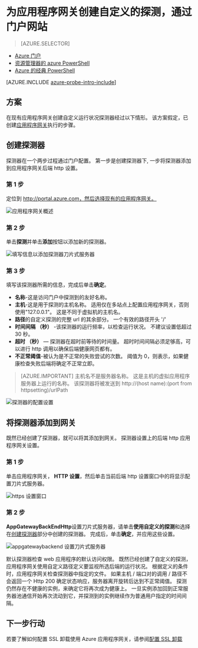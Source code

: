 <properties
   pageTitle="通过门户网站创建的自定义探测应用程序网关 |Microsoft Azure"
   description="了解如何为应用程序网关创建自定义的探测，通过门户网站"
   services="application-gateway"
   documentationCenter="na"
   authors="georgewallace"
   manager="carmonm"
   editor=""
   tags="azure-resource-manager"
/>
<tags  
   ms.service="application-gateway"
   ms.devlang="na"
   ms.topic="article"
   ms.tgt_pltfrm="na"
   ms.workload="infrastructure-services"
   ms.date="10/25/2016"
   ms.author="gwallace" />

# <a name="create-a-custom-probe-for-application-gateway-by-using-the-portal"></a>为应用程序网关创建自定义的探测，通过门户网站

> [AZURE.SELECTOR]
- [Azure 门户](application-gateway-create-probe-portal.md)
- [资源管理器的 azure PowerShell](application-gateway-create-probe-ps.md)
- [Azure 的经典 PowerShell](application-gateway-create-probe-classic-ps.md)

[AZURE.INCLUDE [azure-probe-intro-include](../../includes/application-gateway-create-probe-intro-include.md)]

## <a name="scenario"></a>方案

在现有应用程序网关创建自定义运行状况探测器经过以下情形。
该方案假定，已创建[应用程序网关](application-gateway-create-gateway-portal.md)执行的步骤。

## <a name="createprobe"></a>创建探测器

探测器在一个两步过程通过门户配置。 第一步是创建探测器下, 一步将探测器添加到应用程序网关后端 http 设置。

### <a name="step-1"></a>第 1 步

定位到 http://portal.azure.com，然后选择现有的应用程序网关。

![应用程序网关概述][1]

### <a name="step-2"></a>第 2 步

单击**探测**并单击**添加**按钮以添加新的探测器。

![填写信息以添加探测器刀片式服务器][2]

### <a name="step-3"></a>第 3 步

填写该探测器所需的信息，完成后单击**确定**。

- **名称**-这是访问门户中探测到的友好名称。
- **主机**-这是用于探测的主机名称。 适用仅在多站点上配置应用程序网关，否则使用"127.0.0.1"。 这是不同于虚拟机的主机名。
- **路径**的自定义探测的完整 url 的其余部分。 一个有效的路径开头 '/'
- **时间间隔 （秒）** -该探测器的运行频率，以检查运行状况。 不建议设置低超过 30 秒。
- **超时 （秒）** — 探测器在超时前等待的时间量。 超时时间间隔必须足够高，可以进行 http 调用以确保后端健康网页都有。
- **不正常阈值**-被认为是不正常的失败尝试的次数。 阈值为 0，则表示，如果健康检查失败后端将确定不正常立即。

> [AZURE.IMPORTANT] 主机名不是服务器名称。 这是主机的虚拟应用程序服务器上运行的名称。 该探测器将被发送到 http://(host name):(port from httpsetting)/urlPath

![探测器的配置设置][3]

## <a name="add-probe-to-the-gateway"></a>将探测器添加到网关

既然已经创建了探测器，就可以将其添加到网关。 探测器设置上的后端 http 应用程序网关设置。

### <a name="step-1"></a>第 1 步

单击应用程序网关， **HTTP 设置**，然后单击当前后端 http 设置窗口中的将显示配置刀片式服务器。

![https 设置窗口][4]

### <a name="step-2"></a>第 2 步

**AppGatewayBackEndHttp**设置刀片式服务器，请单击**使用自定义的探测**和选择在[创建探测器](#createprobe)部分中创建的探测器。
完成后，单击**确定**，并应用这些设置。

![appgatewaybackend 设置刀片式服务器][5]

默认探测器检查 web 应用程序的默认访问权限。 既然已经创建了自定义的探测，应用程序网关使用自定义路径定义要监视所选后端的运行状况。 根据定义的条件时，应用程序网关检查探测器中指定的文件。 如果主机 / 端口对的调用 / 路径不会返回一个 Http 200 确定状态响应，服务器离开旋转后达到不正常阈值。 探测仍然存在不健康的实例，来确定它将再次成为健康上。 一旦实例添加回到正常服务器池通信开始再次流动到它，并探测到的实例继续作为普通用户指定的时间间隔。


## <a name="next-steps"></a>下一步行动

若要了解如何配置 SSL 卸载使用 Azure 应用程序网关，请参阅[配置 SSL 卸载](application-gateway-ssl-portal.md)

[1]: ./media/application-gateway-create-probe-portal/figure1.png
[2]: ./media/application-gateway-create-probe-portal/figure2.png
[3]: ./media/application-gateway-create-probe-portal/figure3.png
[4]: ./media/application-gateway-create-probe-portal/figure4.png
[5]: ./media/application-gateway-create-probe-portal/figure5.png
